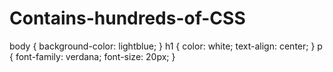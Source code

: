# Contains-hundreds-of-CSS
body {   background-color: lightblue; }  h1 {   color: white;   text-align: center; }  p {   font-family: verdana;   font-size: 20px; }
